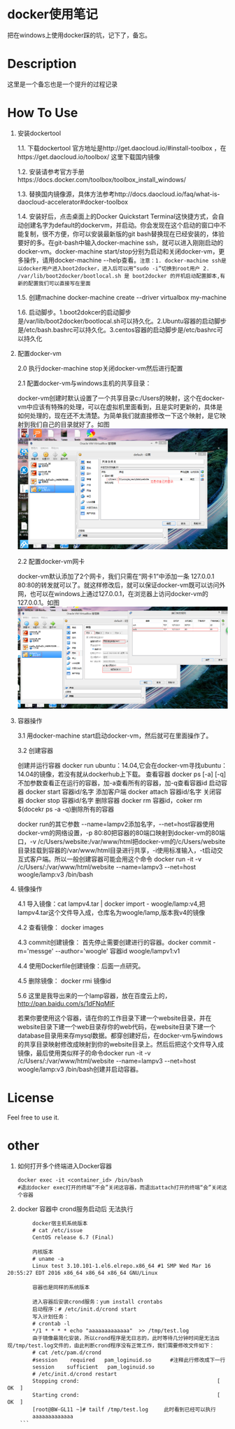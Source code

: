 # docker使用笔记
把在windows上使用docker踩的坑，记下了，备忘。

# Description
这里是一个备忘也是一个提升的过程记录

# How To Use
1.  安装dockertool

    1.1. 下载dockertool 官方地址是http://get.daocloud.io/#install-toolbox ，在https://get.daocloud.io/toolbox/ 这里下载国内镜像
    
    1.2. 安装请参考官方手册https://docs.docker.com/toolbox/toolbox_install_windows/
    
    1.3. 替换国内镜像源，具体方法参考http://docs.daocloud.io/faq/what-is-daocloud-accelerator#docker-toolbox
    
    1.4. 安装好后，点击桌面上的Docker Quickstart Terminal这快捷方式，会自动创建名字为default的dockervm，并启动。你会发现在这个启动的窗口中不能复制，很不方便，你可以安装最新版的git bash替换现在已经安装的，体验要好的多。在git-bash中输入docker-machine ssh，就可以进入刚刚启动的docker-vm。docker-machine start/stop分别为启动和关闭docker-vm，更多操作，请用docker-machine --help查看。`注意：1. docker-machine ssh是以docker用户进入boot2docker，进入后可以用“sudo -i”切换到root用户 2. /var/lib/boot2docker/bootlocal.sh 是 boot2docker 的开机启动配置脚本,有新的配置我们可以直接写在里面`
    
    1.5. 创建machine   docker-machine create --driver virtualbox my-machine
    
    1.6. 启动脚步。1.boot2dokcer的启动脚步是/var/lib/boot2docker/bootlocal.sh可以持久化。2.Ubuntu容器的启动脚步是/etc/bash.bashrc可以持久化。3.centos容器的启动脚步是/etc/bashrc可以持久化
    
2.  配置docker-vm

    2.0 执行docker-machine stop关闭docker-vm然后进行配置

    2.1 配置docker-vm与windows主机的共享目录：
    
    docker-vm创建时默认设置了一个共享目录c:/Users的映射，这个在docker-vm中应该有特殊的处理，可以在虚拟机里面看到，且是实时更新的，具体是如何处理的，现在还不太清楚。为简单我们就直接修改一下这个映射，是它映射到我们自己的目录就好了。如图![image](https://github.com/mywoogle/docker-note/blob/master/image/1.png)
    
    2.2 配置docker-vm网卡
    
    docker-vm默认添加了2个网卡，我们只需在“网卡1”中添加一条 127.0.0.1 80:80的转发就可以了。就这样修改后，就可以保证docker-vm既可以访问外网，也可以在windows上通过127.0.0.1，在浏览器上访问docker-vm的127.0.0.1。如图![image](https://github.com/mywoogle/docker-note/blob/master/image/2.png)
    
3.  容器操作

    3.1 用docker-machine start启动docker-vm，然后就可在里面操作了。
    
    3.2 创建容器
        
    创建并运行容器 docker run ubuntu：14.04,它会在docker-vm寻找ubuntu：14.04的镜像，若没有就从dockerhub上下载。
    查看容器 docker ps [-a] [-q] 不加参数查看正在运行的容器，加-a查看所有的容器，加-q查看容器id
    启动容器 docker start 容器id/名字
    添加客户端 docker attach 容器id/名字
    关闭容器 docker stop 容器id/名字
    删除容器 docker rm 容器id，coker rm $(docekr ps -a -q)删除所有的容器
    
    docker run的其它参数 --name=lampv2添加名字，--net=host容器使用docker-vm的网络设置，-p 80:80把容器的80端口映射到docker-vm的80端口，-v /c/Users/website:/var/www/html把docker-vm的/c/Users/website目录挂载到容器的/var/www/html目录进行共享，-i使用标准输入，-t启动交互式客户端。所以一般创建容器可能会用这个命令 docker run -it -v /c/Users/:/var/www/html/website --name=lampv3 --net=host woogle/lamp:v3 /bin/bash
    
4.  镜像操作

    4.1 导入镜像：cat lampv4.tar | docker import - woogle/lamp:v4,把lampv4.tar这个文件导入成，仓库名为woogle/lamp,版本我v4的镜像
    
    4.2 查看镜像： docker images
    
    4.3 commit创建镜像： 首先停止需要创建进行的容器。docker commit -m='messge' --author='woogle' 容器id woogle/lampv1:v1
   
    4.4 使用Dockerfile创建镜像：后面一点研究。
    
    4.5 删除镜像： docker rmi 镜像id
    
    5.6 这里是我导出来的一个lamp容器，放在百度云上的，http://pan.baidu.com/s/1dFNqMlF
    
    若果你要使用这个容器，请在你的工作目录下建一个website目录，并在website目录下建一个web目录存你的web代码，在website目录下建一个database目录用来存mysql数据。都穿创建好后，在docker-vm与windows的共享目录映射修改成映射到你的website目录上。然后后把这个文件导入成镜像，最后使用类似样子的命令docker run -it -v /c/Users/:/var/www/html/website --name=lampv3 --net=host woogle/lamp:v3 /bin/bash创建并启动容器。
    

# License
Feel free to use it.

# other
1. 如何打开多个终端进入Docker容器 
    ```shell
    docker exec -it <container_id> /bin/bash
    #退出docker exec打开的终端“不会”关闭这容器，而退出attach打开的终端“会”关闭这个容器
    ```
2. docker 容器中 crond服务启动后 无法执行
 
```shell
        docker宿主机系统版本
        # cat /etc/issue
        CentOS release 6.7 (Final)

        内核版本
        # uname -a
        Linux test 3.10.101-1.el6.elrepo.x86_64 #1 SMP Wed Mar 16 20:55:27 EDT 2016 x86_64 x86_64 x86_64 GNU/Linux

        容器也是同样的系统版本

        进入容器后安装crond服务：yum install crontabs
        启动程序：# /etc/init.d/crond start
        写入计划任务：
        # crontab -l
        */1 * * * * echo "aaaaaaaaaaaaa"  >> /tmp/test.log
        由于镜像最简化安装，所以crond程序是无日志的，此时等待几分钟时间是无法出现/tmp/test.log文件的，由此判断crond程序没有正常工作，我们需要修改文件如下：
        # cat /etc/pam.d/crond
        #session    required   pam_loginuid.so      #注释此行修改成下一行
        session    sufficient   pam_loginuid.so
        # /etc/init.d/crond restart
        Stopping crond:                                            [  OK  ]
        Starting crond:                                            [  OK  ]
        [root@BW-GL11 ~]# tailf /tmp/test.log     此时看到已经可以执行
        aaaaaaaaaaaaa
    ```
         
        
    
    
        
